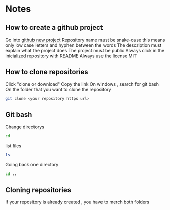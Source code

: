 # Notes

## How to create a github project

Go into [github new project](https://github.com/new)
Repository name must be snake-case this means only low case letters and hyphen between the words
The description must explain what the project does
The project must be public
Always click in the inicialized repository with README
Always use the license MIT


## How to clone repositories

Click "clone or download" 
Copy the link
On windows , search for git bash
On the folder that you want to clone the repository 
```sh
git clone <your repository https url>
```

## Git bash 
Change directorys 
```sh
cd
```

list files
```sh
ls
```
Going back one directory
```sh
cd ..
```
## Cloning repositories
If your repository is already created , you have to merch both folders 